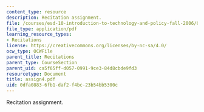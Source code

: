 ```yaml
---
content_type: resource
description: Recitation assignment.
file: /courses/esd-10-introduction-to-technology-and-policy-fall-2006/0dfa08836fb1daf2f4bc23b54bb5300c_assign4.pdf
file_type: application/pdf
learning_resource_types:
- Recitations
license: https://creativecommons.org/licenses/by-nc-sa/4.0/
ocw_type: OCWFile
parent_title: Recitations
parent_type: CourseSection
parent_uid: ca5f65ff-d057-0991-9ce3-84d8cbde9fd3
resourcetype: Document
title: assign4.pdf
uid: 0dfa0883-6fb1-daf2-f4bc-23b54bb5300c
---
```

Recitation assignment.